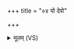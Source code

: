 +++
title = "०४ यो देवो"

+++
<details><summary>मूलम् (VS)</summary>

यो दे॒वो वि॒श्वाद्यमु॒ काम॑मा॒हुर्यं दा॒तारं॑ प्रतिगृ॒ह्णन्त॑मा॒हुः।  
यो धीरः॑ श॒क्रः प॑रि॒भूरदा॑भ्य॒स्तेभ्यो॑ अ॒ग्निभ्यो॑ हु॒तम॑स्त्वे॒तत् ॥
</details>